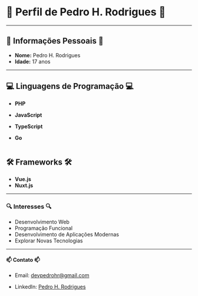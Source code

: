 <div class="row">
  <div class="column">
  
# 🌟 **Perfil de Pedro H. Rodrigues** 🌟

---

## 🚀 Informações Pessoais 🚀

- **Nome:** Pedro H. Rodrigues
- **Idade:** 17 anos

---

## 💻 Linguagens de Programação 💻

- **PHP**
- **JavaScript**
- **TypeScript**
- **Go**
  
  </div>
  <div class="column">
  
## 🛠️ Frameworks 🛠️

- **Vue.js**
- **Nuxt.js**

---

### 🔍 Interesses 🔍

- Desenvolvimento Web
- Programação Funcional
- Desenvolvimento de Aplicações Modernas
- Explorar Novas Tecnologias

---

#### 📫 Contato 📫

- Email: devpedrohr@gmail.com
- LinkedIn: [Pedro H. Rodrigues](link_para_o_perfil_do_LinkedIn)
  
  </div>
</div>
